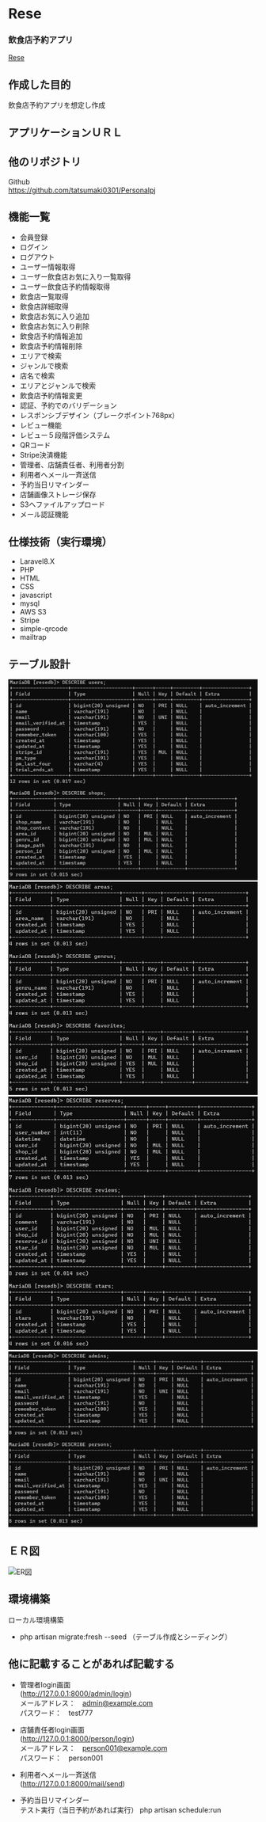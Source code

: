 # Rese    
### 飲食店予約アプリ
[Rese](http://127.0.0.1:8000)
  

## 作成した目的  
飲食店予約アプリを想定し作成 
  

## アプリケーションＵＲＬ  

  

## 他のリポジトリ  
  Github   
 https://github.com/tatsumaki0301/Personalpj 

## 機能一覧  
  
- 会員登録  
- ログイン
- ログアウト    
- ユーザー情報取得  
- ユーザー飲食店お気に入り一覧取得  
- ユーザー飲食店予約情報取得  
- 飲食店一覧取得  
- 飲食店詳細取得  
- 飲食店お気に入り追加  
- 飲食店お気に入り削除  
- 飲食店予約情報追加  
- 飲食店予約情報削除  
- エリアで検索  
- ジャンルで検索  
- 店名で検索  
- エリアとジャンルで検索  
- 飲食店予約情報変更  
- 認証、予約でのバリデーション  
- レスポンシブデザイン（ブレークポイント768px） 
- レビュー機能   
- レビュー５段階評価システム
- QRコード  
- Stripe決済機能  
- 管理者、店舗責任者、利用者分割  
- 利用者へメール一斉送信  
- 予約当日リマインダー  
- 店舗画像ストレージ保存  
- S3へファイルアップロード  
- メール認証機能  
  
## 仕様技術（実行環境）  
- Laravel8.X  
- PHP  
- HTML  
- CSS  
- javascript  
- mysql  
- AWS S3  
- Stripe  
- simple-qrcode
- mailtrap
  
## テーブル設計  
![table1](/img/table1.png)  
![table2](/img/table2.png)  
![table3](/img/table3.png)  
![table4](/img/table4.png)  

  
## ＥＲ図  
![ER図](/img/Rese_ER図.png)
  
## 環境構築  
ローカル環境構築  
- php artisan migrate:fresh --seed （テーブル作成とシーディング）  
  
  
## 他に記載することがあれば記載する  
- 管理者login画面  
(http://127.0.0.1:8000/admin/login)  
メールアドレス：　admin@example.com  
パスワード：　test777  
  
- 店舗責任者login画面  
(http://127.0.0.1:8000/person/login)  
メールアドレス：　person001@example.com  
パスワード：　person001  
  
- 利用者へメール一斉送信  
(http://127.0.0.1:8000/mail/send)  
  
- 予約当日リマインダー  
テスト実行（当日予約があれば実行）
php artisan schedule:run  


  

